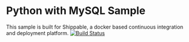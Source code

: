Python with MySQL Sample 
===================
This sample is built for Shippable, a docker based continuous integration and deployment platform.
[![Build Status](https://api.shippable.com/projects/552e4469edd7f2c052c08676/badge?branchName=master)](https://app.shippable.com/projects/552e4469edd7f2c052c08676/builds/latest)
